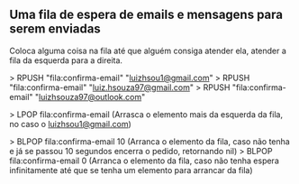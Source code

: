 ## Uma fila de espera de emails e mensagens para serem enviadas

Coloca alguma coisa na fila até que alguém consiga atender ela, atender a fila da esquerda para a direita.

\> RPUSH "fila:confirma-email" "luizhsou1@gmail.com"
\> RPUSH "fila:confirma-email" "luiz.hsouza97@gmail.com"
\> RPUSH "fila:confirma-email" "luizhsouza97@outlook.com"

\> LPOP fila:confirma-email (Arrasca o elemento mais da esquerda da fila, no caso o luizhsou1@gmail.com)

\> BLPOP fila:confirma-email 10 (Arranca o elemento da fila, caso não tenha e já se passou 10 segundos encerra o pedido, retornando nil)
\> BLPOP fila:confirma-email 0 (Arranca o elemento da fila, caso não tenha espera infinitamente até que se tenha um elemento para arrancar da fila)
